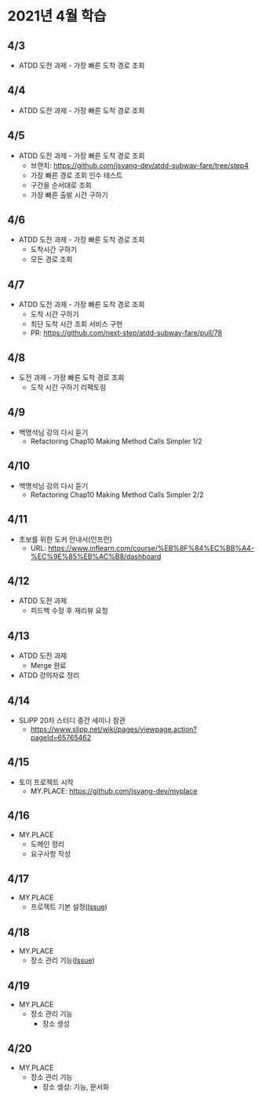 # 2021년 4월 학습

## 4/3

- ATDD 도전 과제 - 가장 빠른 도착 경로 조회

## 4/4

- ATDD 도전 과제 - 가장 빠른 도착 경로 조회

## 4/5

- ATDD 도전 과제 - 가장 빠른 도착 경로 조회
  - 브랜치: <https://github.com/jsyang-dev/atdd-subway-fare/tree/step4>
  - 가장 빠른 경로 조회 인수 테스트
  - 구간을 순서대로 조회
  - 가장 빠른 출발 시간 구하기
  
## 4/6

- ATDD 도전 과제 - 가장 빠른 도착 경로 조회
  - 도착시간 구하기
  - 모든 경로 조회

## 4/7

- ATDD 도전 과제 - 가장 빠른 도착 경로 조회
  - 도착 시간 구하기
  - 최단 도착 시간 조회 서비스 구현
  - PR: <https://github.com/next-step/atdd-subway-fare/pull/78>

## 4/8

- 도전 과제 - 가장 빠른 도착 경로 조회
  - 도착 시간 구하기 리팩토링

## 4/9

- 백명석님 강의 다시 듣기
  - Refactoring Chap10 Making Method Calls Simpler 1/2

## 4/10

- 백명석님 강의 다시 듣기
  - Refactoring Chap10 Making Method Calls Simpler 2/2

## 4/11

- 초보를 위한 도커 안내서(인프런)
  - URL: <https://www.inflearn.com/course/%EB%8F%84%EC%BB%A4-%EC%9E%85%EB%AC%B8/dashboard>

## 4/12

- ATDD 도전 과제
  - 피드백 수정 후 재리뷰 요청

## 4/13

- ATDD 도전 과제
  - Merge 완료
- ATDD 강의자료 정리

## 4/14

- SLiPP 20차 스터디 중간 세미나 참관
  - <https://www.slipp.net/wiki/pages/viewpage.action?pageId=65765462>

## 4/15

- 토이 프로젝트 시작
  - MY.PLACE: <https://github.com/jsyang-dev/myplace>

## 4/16

- MY.PLACE
  - 도메인 정리
  - 요구사항 작성

## 4/17

- MY.PLACE
  - 프로젝트 기본 설정([Issue](https://github.com/jsyang-dev/myplace/issues/1))

## 4/18

- MY.PLACE
  - 장소 관리 기능([Issue](https://github.com/jsyang-dev/myplace/issues/4))

## 4/19

- MY.PLACE
  - 장소 관리 기능
    - 장소 생성

## 4/20

- MY.PLACE
  - 장소 관리 기능
    - 장소 생성: 기능, 문서화
